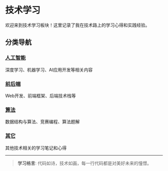 # 技术学习

欢迎来到技术学习板块！这里记录了我在技术路上的学习心得和实践经验。

## 分类导航

###  [人工智能](人工智能/index.md)
深度学习、机器学习、AI应用开发等相关内容

### [前后端](前后端/index.md)
Web开发、前端框架、后端技术栈等

###  [算法](算法/index.md)
数据结构与算法、竞赛编程、算法题解

### [其它](其它/index.md)
其他技术相关的学习笔记和心得

---

> **学习格言**: 代码如诗，技术如画，每一行代码都是对美好未来的憧憬。